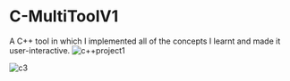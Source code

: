 # C-MultiToolV1
A C++ tool in which I implemented all of the concepts I learnt and made it user-interactive.
![c++project1](https://user-images.githubusercontent.com/73266650/203679276-8df32e24-c4a6-4184-af5e-4b992fd0bcde.PNG)

![c3](https://user-images.githubusercontent.com/73266650/203679423-036885e5-9fbe-495e-9ee6-1fd074fc0201.PNG)
